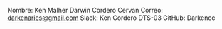 Nombre: Ken Malher Darwin Cordero Cervan
Correo: darkenaries@gmail.com
Slack: Ken Cordero DTS-03
GitHub: Darkencc
